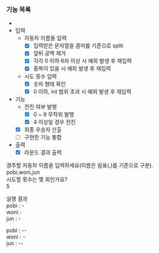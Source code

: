### 기능 목록
- 
- 입력
  - 자동차 이름들 입력
    - [x] 입력받은 문자열을 콤마를 기준으로 split
    - [x] 앞뒤 공백 제거
    - [X] 각각 0 이하 6자 이상 시 예외 발생 후 재입력
    - [x] 중복이 있을 시 예외 발생 후 재입력
  - 시도 횟수 입력
    - [x] 숫자 형태 확인
    - [x] 0 이하, int 범위 초과 시 예외 발생 후 재입력

- 기능
  - 전진 여부 발행
    - [x] 0 ~ 9 무작위 발행
    - [x] 4 이상일 경우 전진
  - [x] 최종 우승자 산출 
  - [ ] 구현한 기능 통합   

- 출력
  - [x] 라운드 결과 출력

경주할 자동차 이름을 입력하세요(이름은 쉼표(,)를 기준으로 구분).   
pobi,woni,jun   
시도할 횟수는 몇 회인가요?   
5

실행 결과   
pobi : -   
woni :   
jun : -   

pobi : --   
woni : -   
jun : --   